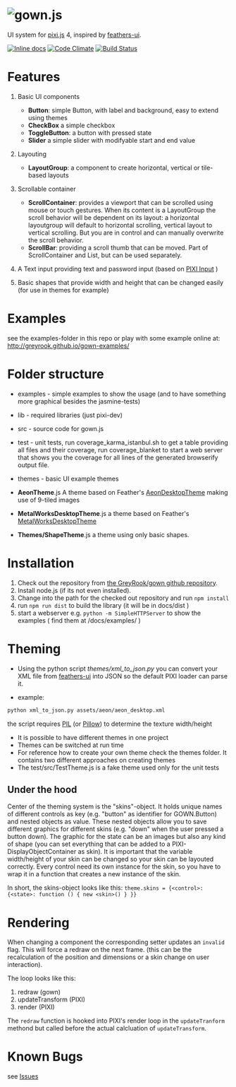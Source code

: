 ![gown.js](https://cdn.rawgit.com/GreyRook/gown.js/master/logo.svg)
===========

UI system for [pixi.js](http://pixijs.com) 4, inspired by [feathers-ui](http://feathersui.com).

[![Inline docs](http://inch-ci.org/github/GreyRook/gown.js.svg?branch=master)](http://inch-ci.org/github/GreyRook/gown.js)
[![Code Climate](https://codeclimate.com/github/GreyRook/gown.js/badges/gpa.svg)](https://codeclimate.com/github/GreyRook/gown.js)
[![Build Status](https://travis-ci.org/GreyRook/gown.js.svg?branch=master)](https://travis-ci.org/GreyRook/gown.js)

Features
========
 1. Basic UI components
     - **Button**: simple Button, with label and background, easy to extend using themes
     - **CheckBox** a simple checkbox
     - **ToggleButton**: a button with pressed state
     - **Slider** a simple slider with modifyable start and end value

 1. Layouting
     - **LayoutGroup**: a component to create horizontal, vertical or tile-based layouts

 1. Scrollable container
     - **ScrollContainer**: provides a viewport that can be scrolled using mouse or touch gestures.  When its content is a LayoutGroup the scroll behavior will be dependent on its layout: a horizontal layoutgroup will default to horizontal scrolling, vertical layout to vertical scrolling.  But you are in control and can manually overwrite the scroll behavior.
     - **ScrollBar**: providing a scroll thumb that can be moved. Part of ScrollContainer and List, but can be used separately.

 1. A Text input providing text and password input (based on [PIXI Input](https://github.com/SebastianNette/PIXI.Input) )

 1. Basic shapes that provide width and height that can be changed easily (for use in themes for example)

Examples
========
see the examples-folder in this repo or play with some example online at:
http://greyrook.github.io/gown-examples/

Folder structure
================

 - examples - simple examples to show the usage (and to have something more graphical besides the jasmine-tests)

 - lib - required libraries (just pixi-dev)

 - src - source code for gown.js

 - test - unit tests, run coverage_karma_istanbul.sh to get a table providing all files and their coverage, run coverage_blanket to start a web server that shows you the coverage for all lines of the generated browserify output file.

 - themes - basic UI example themes

  - **AeonTheme**.js A theme based on Feather's [AeonDesktopTheme](https://github.com/joshtynjala/feathers/tree/master/themes/AeonDesktopTheme) making use of 9-tiled images
  - **MetalWorksDesktopTheme**.js a theme based on Feather's [MetalWorksDesktopTheme](https://github.com/joshtynjala/feathers/tree/master/themes/MetalWorksDesktopTheme)
  - **Themes/ShapeTheme**.js a theme using only basic shapes.

Installation
============
1. Check out the repository from [the GreyRook/gown github repository](https://github.com/GreyRook/gown.js).
1. Install node.js (if its not even installed).
1. Change into the path for the checked out repository and run `npm install`
1. run `npm run dist` to build the library (it will be in docs/dist )
1. start a webserver e.g. `python -m SimpleHTTPServer` to show the examples ( find them at /docs/examples/ )

Theming
=======

 - Using the python script *themes/xml_to_json.py* you can convert your XML file from [feathers-ui](http://feathersui.com) into JSON so the default PIXI loader can parse it.

  - example:

   ```bash  
   python xml_to_json.py assets/aeon/aeon_desktop.xml
   ```

   the script requires [PIL](http://www.pythonware.com/products/pil/) (or [Pillow](http://python-pillow.github.io/)) to determine the texture width/height

 - It is possible to have different themes in one project
 - Themes can be switched at run time
 - For reference how to create your own theme check the themes folder.  It contains two different approaches on creating themes
 - The test/src/TestTheme.js is a fake theme used only for the unit tests

Under the hood
--------------
Center of the theming system is the "skins"-object. It holds unique names of different controls as key (e.g. "button" as identifier for GOWN.Button) and nested objects as value. These nested objects allow you to save different graphics for different skins (e.g. "down" when the user pressed a button down). The graphic for the state can be an images but also any kind of shape (you can set everything that can be added to a PIXI-DisplayObjectContainer as skin).
It is important that the variable width/height of your skin can be changed so your skin can be layouted correctly.
Every control need its own instance for the skin, so you have to wrap it in a function that creates a new instance of the skin.

In short, the skins-object looks like this:
`theme.skins = {<control>: {<state>: function () { new <skin>() } }}`

Rendering
=========
When changing a component the corresponding setter updates an `invalid` flag.  This will force a redraw on the next frame. (this can be the recalculation of the position and dimensions or a skin change on user interaction).

The loop looks like this:

1. redraw (gown)
1. updateTransform (PIXI)
1. render (PIXI)

The `redraw` function is hooked into PIXI's render loop in the `updateTranform` methond but called before the actual calcluation of `updateTransform`.


Known Bugs
==========
see [Issues](https://github.com/GreyRook/gown.js/issues/)
